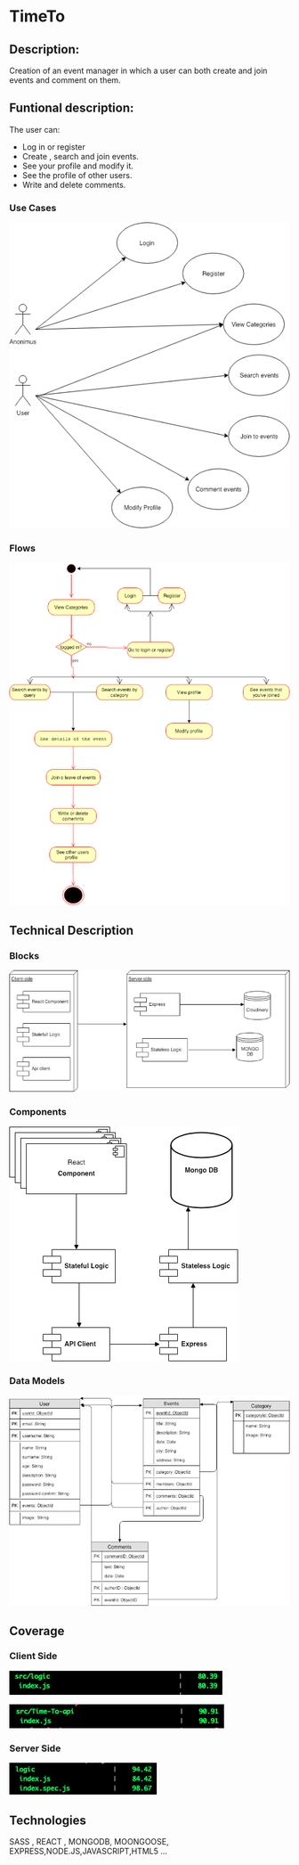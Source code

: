 # TimeTo

## Description:

Creation of an event manager in which a user can both create and join events and comment on them.


## Funtional description:

The user can:

- Log in or register
- Create , search and join events.
- See your profile and modify it.
- See the profile of other users.
- Write and delete comments.

### Use Cases

![Use Case](images/use-case.png)

### Flows

![Flows](images/Flows.png)

## Technical Description

### Blocks

![Blocks](images/Blocks.png)

### Components

![Components](images/components.png)

### Data Models

![Data Model](images/Data-model.png)

## Coverage

### Client Side

![Coverage Client Logic](images/coverage-client-logic.png)

![Coverage Client Api](images/coverage-client-api.png)

### Server Side

![Coverage Client Api](images/coverage-server.png)


## Technologies

SASS , REACT , MONGODB, MOONGOOSE, EXPRESS,NODE.JS,JAVASCRIPT,HTML5 ...




